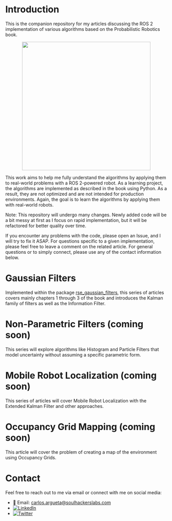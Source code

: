 # Introduction
This is the companion repository for my articles discussing the ROS 2 implementation of various algorithms based on the Probabilistic Robotics book.

<div align="center">
  <img src="https://github.com/user-attachments/assets/9884b471-ac75-4f76-b1a5-6aea9f8d5945" width="400"/>
</div>

This work aims to help me fully understand the algorithms by applying them to real-world problems with a ROS 2-powered robot. As a learning project, the algorithms are implemented as described in the book using Python. As a result, they are not optimized and are not intended for production environments. Again, the goal is to learn the algorithms by applying them with real-world robots.

Note: This repository will undergo many changes. Newly added code will be a bit messy at first as I focus on rapid implementation, but it will be refactored for better quality over time.

If you encounter any problems with the code, please open an Issue, and I will try to fix it ASAP. For questions specific to a given implementation, please feel free to leave a comment on the related article. For general questions or to simply connect, please use any of the contact information below.

# Gaussian Filters 
Implemented within the package [rse_gaussian_filters](rse_gaussian_filters), this series of articles covers mainly chapters 1 through 3 of the book and introduces the Kalman family of filters as well as the Information Filter.

# Non-Parametric Filters (coming soon)
This series will explore algorithms like Histogram and Particle Filters that model uncertainty without assuming a specific parametric form.

# Mobile Robot Localization (coming soon)
This series of articles will cover Mobile Robot Localization with the Extended Kalman Filter and other approaches.

# Occupancy Grid Mapping (coming soon)
This article will cover the problem of creating a map of the environment using Occupancy Grids.

# Contact

Feel free to reach out to me via email or connect with me on social media:

- 📧 Email: [carlos.argueta@soulhackerslabs.com](carlos.argueta@soulhackerslabs.com)
- [![LinkedIn](https://img.shields.io/badge/LinkedIn-Profile-blue)](https://www.linkedin.com/in/carlos-argueta/)
- [![Twitter](https://img.shields.io/badge/Twitter-Profile-blue)](https://twitter.com/kidargueta)
